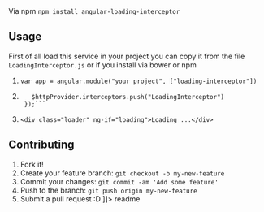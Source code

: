 <snippet>
  <content><![CDATA[
# Angular Loading Interceptor
 Angular Loading Interceptor is library for loading in yout website until all http requests are done
## Installation
 Via bower `bower install angular-loading-interceptor`
 
 Via npm `npm install angular-loading-interceptor`
## Usage
First of all load this service in your project you can copy it from the file `LoadingInterceptor.js` or if you install via bower or npm 

1. ```var app = angular.module("your project", ["loading-interceptor"])```

2. ```app.config(function ($httpProvider) {
      $httpProvider.interceptors.push("LoadingInterceptor")
    });```

3. ```<div class="loader" ng-if="loading">Loading ...</div>```

## Contributing
1. Fork it!
2. Create your feature branch: `git checkout -b my-new-feature`
3. Commit your changes: `git commit -am 'Add some feature'`
4. Push to the branch: `git push origin my-new-feature`
5. Submit a pull request :D
]]></content>
  <tabTrigger>readme</tabTrigger>
</snippet>

